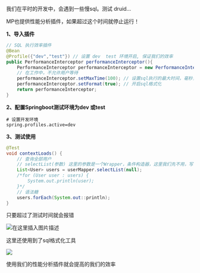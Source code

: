 我们在平时的开发中，会遇到一些慢sql。测试 druid…

MP也提供性能分析插件，如果超过这个时间就停止运行！

**1、导入插件**

```java
// SQL 执行效率插件
@Bean
@Profile({"dev","test"}) // 设置 dev  test 环境开启, 保证我们的效率
public PerformanceInterceptor performanceInterceptor(){
    PerformanceInterceptor performanceInterceptor = new PerformanceInterceptor();
    // 在工作中，不允许用户等待
    performanceInterceptor.setMaxTime(100); // 设置sql执行的最大时间，毫秒，如果超过了则不执行
    performanceInterceptor.setFormat(true); // 开启sql格式化
    return performanceInterceptor;
}
```

**2、配置Springboot测试环境为dev 或test**

```properties
# 设置开发环境
spring.profiles.active=dev
```

**3、测试使用**

```java
@Test
void contextLoads() {
    // 查询全部用户
    // selectList(参数) 这里的参数是一个Wrapper，条件构造器，这里我们先不用，写个null占着
    List<User> users = userMapper.selectList(null);
    /*for (User user : users) {
        System.out.println(user);
    }*/
    // 语法糖
    users.forEach(System.out::println);
}
```

只要超过了测试时间就会报错

![在这里插入图片描述](31.png)

这里还使用到了sql格式化工具

![](32.png)

使用我们的性能分析插件就会提高的我们的效率

